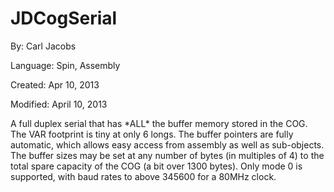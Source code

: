 # JDCogSerial

By: Carl Jacobs

Language: Spin, Assembly

Created: Apr 10, 2013

Modified: April 10, 2013

A full duplex serial that has \*ALL\* the buffer memory stored in the COG. The VAR footprint is tiny at only 6 longs. The buffer pointers are fully automatic, which allows easy access from assembly as well as sub-objects. The buffer sizes may be set at any number of bytes (in multiples of 4) to the total spare capacity of the COG (a bit over 1300 bytes). Only mode 0 is supported, with baud rates to above 345600 for a 80MHz clock.
